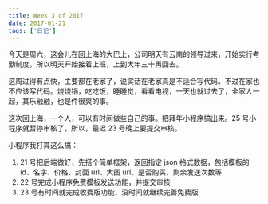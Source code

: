 ```yaml
---
title: Week 3 of 2017
date: 2017-01-21
tags: ['日记']
---
```


今天是周六，这会儿在回上海的大巴上，公司明天有云南的领导过来，开始实行考勤制度。所以明天开始接着上班，上到大年三十再回去。

这周过得有点快，主要都在老家了，说实话在老家真是不适合写代码。不过在家也不应该写代码。烧烧锅，吃吃饭，睡睡觉，看看电视，一天也就过去了，全家人一起，其乐融融，也是件很爽的事。

这次回上海，一个人，可以有时间做些自己的事。把拜年小程序搞出来。25 号小程序就暂停审核了，所以，最迟 23 号晚上要提交审核。

小程序我打算这么搞：

1. 21 号把后端做好，先搭个简单框架，返回指定 json 格式数据，包括模板的 id、名字、价格、封面 url、大图 url、是否购买、剩余发送次数等
2. 22 号完成小程序免费模板发送功能，并提交审核
3. 23 号有时间就完成收费版功能，没时间就继续完善免费版
